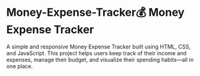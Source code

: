 # Money-Expense-Tracker💰 Money Expense Tracker

A simple and responsive Money Expense Tracker built using HTML, CSS, and JavaScript. This project helps users keep track of their income and expenses, manage their budget, and visualize their spending habits—all in one place.


